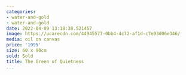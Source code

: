 ```yaml
---
categories:
- water-and-gold
- water-and-gold
date: 2022-04-09 13:18:38.521457
image: https://ucarecdn.com/44945577-0bb4-4c72-af1d-c7e03d06e346/
media: oil on canvas
price: '1995'
size: 60 x 90cm
sold: Sold
title: The Green of Quietness
...
```

